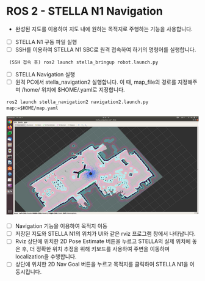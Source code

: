 # ROS 2 - STELLA N1 Navigation

* 완성된 지도를 이용하여 지도 내에 원하는 목적지로 주행하는 기능을 사용합니다.



* [ ] STELLA N1 구동 파일 실행&#x20;
* [ ] SSH를 이용하여 STELLA N1 SBC로 원격 접속하여 하기의 명령어를 실행합니다.

```
 (SSH 접속 후) ros2 launch stella_bringup robot.launch.py
```



* [ ] STELLA Navigation 실행&#x20;
* [ ] 원격 PC에서 stella\_navigation2 실행합니다. 이 때, map\_file의 경로를 지정해주며 /home/ 위치에 $HOME/.yaml로 지정합니다.

```
ros2 launch stella_navigation2 navigation2.launch.py map:=$HOME/map.yaml
```

![ ](../../.gitbook/assets/025.png)

* [ ] Navigation 기능을 이용하여 목적지 이동&#x20;
* [ ] 저장된 지도와 STELLA N1의 위치가 UI와 같은 rviz 프로그램 창에서 나타납니다.
* [ ] Rviz 상단에 위치한 2D Pose Estimate 버튼을 누르고 STELLA의 실제 위치에 놓은 후, 더 정확한 위치 추정을 위해 키보드를 사용하여 주변을 이동하며 localization을 수행합니다.
* [ ] 상단에 위치한 2D Nav Goal 버튼을 누르고 목적지를 클릭하여 STELLA N1을 이동시킵니다.
